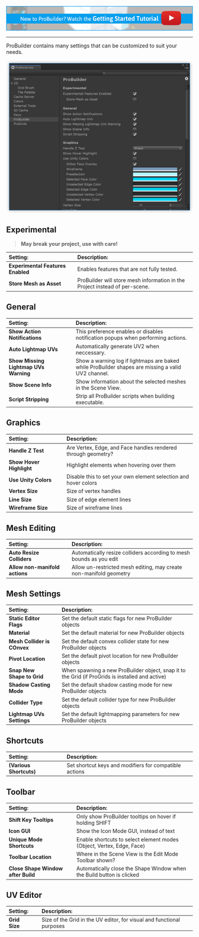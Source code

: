 <div class="site"><a href="https://youtu.be/Ta3HkV_qHTc"><img src="images/VidLink_GettingStarted_Slim.png"></a></div>

---

ProBuilder contains many settings that can be customized to suit your needs.

![Preferences Window](images/preferences.png)


## Experimental
> **May break your project, use with care!**

|**Setting:** ||**Description:**|
|:---|:---|:---|
|**Experimental Features Enabled** || Enables features that are not fully tested.|
|**Store Mesh as Asset**|| 	ProBuilder will store mesh information in the Project instead of per-scene.|

## General

|**Setting:** ||**Description:**|
|:---|:---|:---|
|**Show Action Notifications** ||This preference enables or disables notification popups when performing actions. |
|**Auto Lightmap UVs** || Automatically generate UV2 when neccessary.|
|**Show Missing Lightmap UVs Warning** || Show a warning log if lightmaps are baked while ProBuilder shapes are missing a valid UV2 channel.|
|**Show Scene Info**||Show information about the selected meshes in the Scene View.|
|**Script Stripping**||Strip all ProBuilder scripts when building executable.|

## Graphics

|**Setting:** ||**Description:**|
|:---|:---|:---|
|**Handle Z Test**||Are Vertex, Edge, and Face handles rendered through geometry?|
|**Show Hover Highlight**||Highlight elements when hovering over them|
|**Use Unity Colors**||Disable this to set your own element selection and hover colors|
|**Vertex Size**||Size of vertex handles|
|**Line Size**||Size of edge element lines|
|**Wireframe Size**||Size of wireframe lines|

## Mesh Editing

|**Setting:** ||**Description:**|
|:---|:---|:---|
|**Auto Resize Colliders**||Automatically resize colliders according to mesh bounds as you edit|
|**Allow non-manifold actions**||Allow un-restricted mesh editing, may create non-manifold geometry |

## Mesh Settings

|**Setting:** ||**Description:**|
|:---|:---|:---|
|**Static Editor Flags**||Set the default static flags for new ProBuilder objects|
|**Material**||Set the default material for new ProBuilder objects|
|**Mesh Collider is COnvex**||Set the default convex collider state for new ProBuilder objects|
|**Pivot Location**||Set the default pivot location for new ProBuilder objects|
|**Snap New Shape to Grid**||When spawning a new ProBuilder object, snap it to the Grid (if ProGrids is installed and active)|
|**Shadow Casting Mode**||Set the default shadow casting mode for new ProBuilder objects|
|**Collider Type**||Set the default collider type for new ProBuilder objects|
|**Lightmap UVs Settings**||Set the default lightmapping parameters for new ProBuilder objects|

## Shortcuts

|**Setting:** ||**Description:**|
|:---|:---|:---|
|**(Various Shortcuts)**||Set shortcut keys and modifiers for compatible actions|

## Toolbar

|**Setting:** ||**Description:**|
|:---|:---|:---|
|**Shift Key Tooltips**||Only show ProBuilder tooltips on hover if holding SHIFT|
|**Icon GUI**||Show the Icon Mode GUI, instead of text|
|**Unique Mode Shortcuts**||Enable shortcuts to select element modes (Object, Vertex, Edge, Face)|
|**Toolbar Location**||Where in the Scene View is the Edit Mode Toolbar shown?|
|**Close Shape Window after Build**||Automatically close the Shape Window when the Build button is clicked|

## UV Editor

|**Setting:** ||**Description:**|
|:---|:---|:---|
|**Grid Size**||Size of the Grid in the UV editor, for visual and functional purposes|